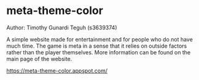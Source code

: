 # meta-theme-color
Author: Timothy Gunardi Teguh (s3639374)

A simple website made for entertainment and for people who do not have much time. The game is meta in a sense that it relies on outside factors rather than the player themselves. More information can be found on the main page of the website.

https://meta-theme-color.appspot.com/
